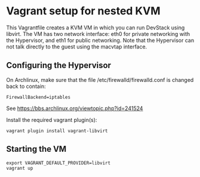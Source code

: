 Vagrant setup for nested KVM
============================

This Vagrantfile creates a KVM VM in which you can run DevStack using libvirt. The VM has two network interface: eth0 for private networking with the Hypervisor, and eth1 for public networking. Note that the Hypervisor can not talk directly to the guest using the macvtap interface.

## Configuring the Hypervisor

On Archlinux, make sure that the file /etc/firewalld/firewalld.conf is changed back to contain:
```
FirewallBackend=iptables
```
See https://bbs.archlinux.org/viewtopic.php?id=241524

Install the required vagrant plugin(s):
```
vagrant plugin install vagrant-libvirt
```

## Starting the VM
```
export VAGRANT_DEFAULT_PROVIDER=libvirt
vagrant up
```

